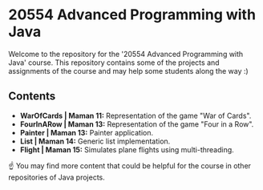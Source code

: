 # 20554 Advanced Programming with Java

Welcome to the repository for the '20554 Advanced Programming with Java' course. 
This repository contains some of the projects and assignments of the course and may help some students along the way :)

## Contents

- **WarOfCards | Maman 11:** Representation of the game "War of Cards".
- **FourInARow | Maman 13:** Representation of the game "Four in a Row".
- **Painter | Maman 13:** Painter application.
- **List | Maman 14:** Generic list implementation.
- **Flight | Maman 15:** Simulates plane flights using multi-threading.

☝️ You may find more content that could be helpful for the course in other repositories of Java projects.
